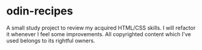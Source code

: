 # odin-recipes
A small study project to review my acquired HTML/CSS skills.
I will refactor it whenever I feel some improvements.
All copyrighted content which I've used belongs to its rightful owners.
